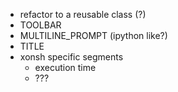 - refactor to a reusable class (?)
- TOOLBAR
- MULTILINE_PROMPT (ipython like?)
- TITLE
- xonsh specific segments
  - execution time
  - ???
